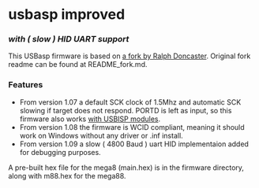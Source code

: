 # usbasp improved
### _with ( slow ) HID UART support_

This USBasp firmware is based on [a fork by Ralph Doncaster](https://github.com/nerdralph/usbasp). Original fork readme can be found at README_fork.md.

### Features

- From version 1.07 a default SCK clock of 1.5Mhz and automatic SCK slowing if target does not respond.  PORTD is left as input, so this firmware also works [with USBISP modules](https://www.sciencetronics.com/greenphotons/?p=938).
- From version 1.08 the firmware is WCID compliant, meaning it should work on Windows without any driver or .inf install.
- From version 1.09 a slow ( 4800 Baud ) uart HID implementaion added for debugging purposes.

A pre-built hex file for the mega8 (main.hex) is in the firmware directory, along with m88.hex for the mega88.